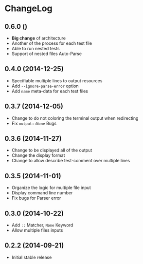# ChangeLog

## 0.6.0 ()

- __Big change__ of architecture
- Another of the process for each test file
- Able to run nested tests
- Support of nested files Auto-Parse

## 0.4.0 (2014-12-25)

- Specifiable multiple lines to output resources
- Add `--ignore-parse-error` option
- Add `name` meta-data for each test files

## 0.3.7 (2014-12-05)

- Change to do not coloring the terminal output when redirecting
- Fix `output::None` Bugs

## 0.3.6 (2014-11-27)

- Change to be displayed all of the output
- Change the display format
- Change to allow describe test-comment over multiple lines

## 0.3.5 (2014-11-01)

- Organize the logic for multiple file input
- Display command line number
- Fix bugs for Parser error

## 0.3.0 (2014-10-22)

- Add `::` Matcher, `None` Keyword
- Allow multiple files inputs

## 0.2.2 (2014-09-21)

- Initial stable release
